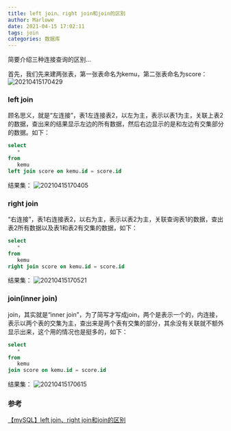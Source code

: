 ```yaml
---
title: left join、right join和join的区别
author: Marlowe
date: 2021-04-15 17:02:11
tags: join
categories: 数据库
---
```


简要介绍三种连接查询的区别...
<!--more-->

首先，我们先来建两张表，第一张表命名为kemu，第二张表命名为score：
![20210415170429](http://marlowe.oss-cn-beijing.aliyuncs.com/img/20210415170429.png)

### left join

顾名思义，就是“左连接”，表1左连接表2，以左为主，表示以表1为主，关联上表2的数据，查出来的结果显示左边的所有数据，然后右边显示的是和左边有交集部分的数据。如下：

```sql
select
   *
from
   kemu
left join score on kemu.id = score.id
```
结果集：
![20210415170405](http://marlowe.oss-cn-beijing.aliyuncs.com/img/20210415170405.png)


### right join

“右连接”，表1右连接表2，以右为主，表示以表2为主，关联查询表1的数据，查出表2所有数据以及表1和表2有交集的数据，如下：

```sql
select
   *
from
   kemu
right join score on kemu.id = score.id
```
结果集：
![20210415170521](http://marlowe.oss-cn-beijing.aliyuncs.com/img/20210415170521.png)

### join(inner join)

join，其实就是“inner join”，为了简写才写成join，两个是表示一个的，内连接，表示以两个表的交集为主，查出来是两个表有交集的部分，其余没有关联就不额外显示出来，这个用的情况也是挺多的，如下：

```sql
select
   *
from
   kemu
join score on kemu.id = score.id
```
结果集：
![20210415170615](http://marlowe.oss-cn-beijing.aliyuncs.com/img/20210415170615.png)


### 参考
[【mySQL】left join、right join和join的区别](https://segmentfault.com/a/1190000017369618)
